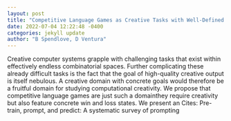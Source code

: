 ```yaml
--- 
layout: post 
title: "Competitive Language Games as Creative Tasks with Well-Defined Goals" 
date: 2022-07-04 12:22:48 -0400 
categories: jekyll update 
author: "B Spendlove, D Ventura" 
--- 
```

Creative computer systems grapple with challenging tasks that exist within effectively endless combinatorial spaces. Further complicating these already difficult tasks is the fact that the goal of high-quality creative output is itself nebulous. A creative domain with concrete goals would therefore be a fruitful domain for studying computational creativity. We propose that competitive language games are just such a domainthey require creativity but also feature concrete win and loss states. We present an Cites: Pre-train, prompt, and predict: A systematic survey of prompting
